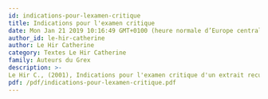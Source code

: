 ```yaml
---
id: indications-pour-lexamen-critique
title: Indications pour l'examen critique
date: Mon Jan 21 2019 10:16:49 GMT+0100 (heure normale d’Europe centrale)
author_id: le-hir-catherine
author: Le Hir Catherine
category: Textes Le Hir Catherine
family: Auteurs du Grex
description: >-
Le Hir C., (2001), Indications pour l'examen critique d'un extrait recueilli suivant la méthode du sosie, Expliciter n° 38, p. 31. 
pdf: /pdf/indications-pour-lexamen-critique.pdf
---
```

